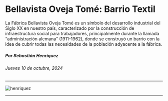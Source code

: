 # Bellavista Oveja Tomé: Barrio Textil

La Fábrica Bellavista Oveja Tomé es un símbolo del desarrollo industrial del Siglo XX en nuestro país, caracterizado por la construcción de infraestructura social para trabajadores, principalmente durante la llamada “administración alemana” (1911-1962), donde se construyó un barrio con la idea de cubrir todas las necesidades de la población adyacente a la fábrica.

##### Por Sebastián Henríquez

###### Jueves 10 de octubre, 2024

- - - - - 

![henriquez](https://github.com/user-attachments/assets/61e7d08a-28ef-4b33-9d77-78726695e332)

- - - - - 

